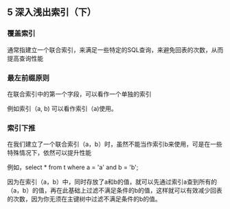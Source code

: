 ## 5 深入浅出索引（下）

### 覆盖索引

通常指建立一个联合索引，来满足一些特定的SQL查询，来避免回表的次数，从而提高查询性能



### 最左前缀原则

在联合索引中的第一个字段，可以看作一个单独的索引

例如索引（a, b) 可以看作索引（a)使用。



### 索引下推

在我们建立了一个联合索引（a，b）时，虽然不能当作索引b来使用，可是在一些特殊情况下，依然可以提升性能

例如，select * from t where a = 'a' and b = 'b';

因为在索引（a，b）中，同时存放了a和b的值，就可以先通过索引a查到所有的（a，b）的值，再在此基础上过滤不满足条件的b的值，这样就可以有效减少回表的次数，因为你无须在主键树中过滤不满足条件的b的值。

